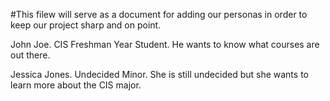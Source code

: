 #This filew will serve as a document for adding our personas in order to keep our project sharp and on point.

John Joe.
CIS Freshman Year Student.
He wants to know what courses are out there.

Jessica Jones.
Undecided Minor.
She is still undecided but she wants to learn more about the CIS major.